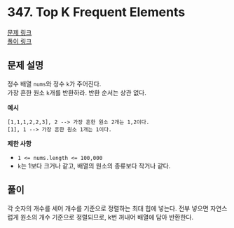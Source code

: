 # 347. Top K Frequent Elements
[문제 링크](https://leetcode.com/problems/top-k-frequent-elements/ )  
[풀이 링크](LC347.java )  

## 문제 설명
정수 배열 `nums`와 정수 `k`가 주어진다.  
가장 흔한 원소 `k`개를 반환하라. 반환 순서는 상관 없다.  

**예시**
```
[1,1,1,2,2,3], 2 --> 가장 흔한 원소 2개는 1,2이다.
[1], 1 --> 가장 흔한 원소 1개는 1이다.
```

**제한 사항**  
* `1 <= nums.length <= 100,000`  
* `k`는 1보다 크거나 같고, 배열의 원소의 종류보다 작거나 같다.  

## 풀이
각 숫자의 개수를 세어 개수를 기준으로 정렬하는 최대 힙에 넣는다. 전부 넣으면 자연스럽게 원소의 개수 기준으로 정렬되므로, k번 꺼내어 배열에 담아 반환한다.  

